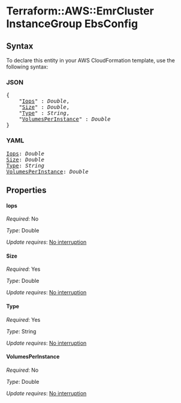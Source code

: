 # Terraform::AWS::EmrCluster InstanceGroup EbsConfig

## Syntax

To declare this entity in your AWS CloudFormation template, use the following syntax:

### JSON

<pre>
{
    "<a href="#iops" title="Iops">Iops</a>" : <i>Double</i>,
    "<a href="#size" title="Size">Size</a>" : <i>Double</i>,
    "<a href="#type" title="Type">Type</a>" : <i>String</i>,
    "<a href="#volumesperinstance" title="VolumesPerInstance">VolumesPerInstance</a>" : <i>Double</i>
}
</pre>

### YAML

<pre>
<a href="#iops" title="Iops">Iops</a>: <i>Double</i>
<a href="#size" title="Size">Size</a>: <i>Double</i>
<a href="#type" title="Type">Type</a>: <i>String</i>
<a href="#volumesperinstance" title="VolumesPerInstance">VolumesPerInstance</a>: <i>Double</i>
</pre>

## Properties

#### Iops

_Required_: No

_Type_: Double

_Update requires_: [No interruption](https://docs.aws.amazon.com/AWSCloudFormation/latest/UserGuide/using-cfn-updating-stacks-update-behaviors.html#update-no-interrupt)

#### Size

_Required_: Yes

_Type_: Double

_Update requires_: [No interruption](https://docs.aws.amazon.com/AWSCloudFormation/latest/UserGuide/using-cfn-updating-stacks-update-behaviors.html#update-no-interrupt)

#### Type

_Required_: Yes

_Type_: String

_Update requires_: [No interruption](https://docs.aws.amazon.com/AWSCloudFormation/latest/UserGuide/using-cfn-updating-stacks-update-behaviors.html#update-no-interrupt)

#### VolumesPerInstance

_Required_: No

_Type_: Double

_Update requires_: [No interruption](https://docs.aws.amazon.com/AWSCloudFormation/latest/UserGuide/using-cfn-updating-stacks-update-behaviors.html#update-no-interrupt)

